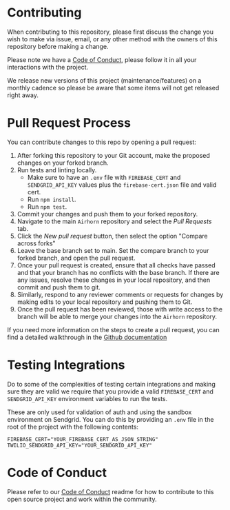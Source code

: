 # Contributing
When contributing to this repository, please first discuss the change you wish to make via issue, email, or any other method with the owners of this repository before making a change.

Please note we have a [Code of Conduct](CODE_OF_CONDUCT.md), please follow it in all your interactions with the project.

We release new versions of this project (maintenance/features) on a monthly cadence so please be aware that some items will not get released right away.

# Pull Request Process
You can contribute changes to this repo by opening a pull request:

1) After forking this repository to your Git account, make the proposed changes on your forked branch.
2) Run tests and linting locally.
	- Make sure to have an `.env` file with `FIREBASE_CERT` and `SENDGRID_API_KEY` values plus the `firebase-cert.json` file and valid cert. 
	- Run `npm install`.
	- Run `npm test`.
3) Commit your changes and push them to your forked repository.
4) Navigate to the main `Airhorn` repository and select the *Pull Requests* tab.
5) Click the *New pull request* button, then select the option "Compare across forks"
6) Leave the base branch set to main. Set the compare branch to your forked branch, and open the pull request.
7) Once your pull request is created, ensure that all checks have passed and that your branch has no conflicts with the base branch. If there are any issues, resolve these changes in your local repository, and then commit and push them to git.
8) Similarly, respond to any reviewer comments or requests for changes by making edits to your local repository and pushing them to Git.
9) Once the pull request has been reviewed, those with write access to the branch will be able to merge your changes into the `Airhorn` repository.

If you need more information on the steps to create a pull request, you can find a detailed walkthrough in the [Github documentation](https://docs.github.com/en/pull-requests/collaborating-with-pull-requests/proposing-changes-to-your-work-with-pull-requests/creating-a-pull-request-from-a-fork)

# Testing Integrations

Do to some of the complexities of testing certain integrations and making sure they are valid we require that you provide a valid `FIREBASE_CERT` and `SENDGRID_API_KEY` environment variables to run the tests.

These are only used for validation of auth and using the sandbox environment on Sendgrid. You can do this by providing an `.env` file in the root of the project with the following contents:

```
FIREBASE_CERT="YOUR_FIREBASE_CERT_AS_JSON_STRING"
TWILIO_SENDGRID_API_KEY="YOUR_SENDGRID_API_KEY"
```

# Code of Conduct
Please refer to our [Code of Conduct](https://github.com/jaredwray/airhorn/blob/main/CODE_OF_CONDUCT.md) readme for how to contribute to this open source project and work within the community. 
